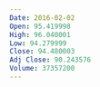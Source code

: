 ```yaml
---
Date: 2016-02-02
Open: 95.419998
High: 96.040001
Low: 94.279999
Close: 94.480003
Adj Close: 90.243576
Volume: 37357200
---
```

